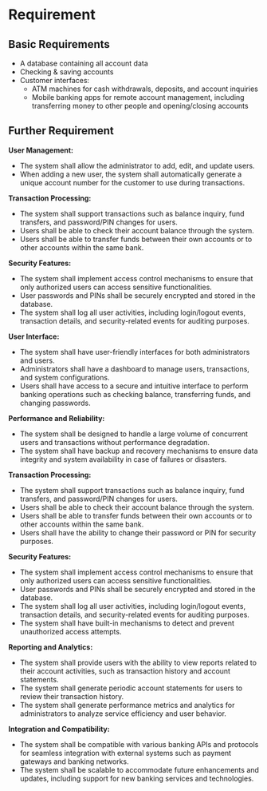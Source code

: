 # Requirement
## Basic Requirements
- A database containing all account data
- Checking & saving accounts
- Customer interfaces:
  - ATM machines for cash withdrawals, deposits, and account inquiries
  - Mobile banking apps for remote account management, including transferring money to other people and opening/closing accounts

## Further Requirement

**User Management:**
- The system shall allow the administrator to add, edit, and update users.
- When adding a new user, the system shall automatically generate a unique account number for the customer to use during transactions.

**Transaction Processing:**
- The system shall support transactions such as balance inquiry, fund transfers, and password/PIN changes for users.
- Users shall be able to check their account balance through the system.
- Users shall be able to transfer funds between their own accounts or to other accounts within the same bank.

**Security Features:**
- The system shall implement access control mechanisms to ensure that only authorized users can access sensitive functionalities.
- User passwords and PINs shall be securely encrypted and stored in the database.
- The system shall log all user activities, including login/logout events, transaction details, and security-related events for auditing purposes.

**User Interface:**
- The system shall have user-friendly interfaces for both administrators and users.
- Administrators shall have a dashboard to manage users, transactions, and system configurations.
- Users shall have access to a secure and intuitive interface to perform banking operations such as checking balance, transferring funds, and changing passwords.

**Performance and Reliability:**
- The system shall be designed to handle a large volume of concurrent users and transactions without performance degradation.
- The system shall have backup and recovery mechanisms to ensure data integrity and system availability in case of failures or disasters.

**Transaction Processing:**
- The system shall support transactions such as balance inquiry, fund transfers, and password/PIN changes for users.
- Users shall be able to check their account balance through the system.
- Users shall be able to transfer funds between their own accounts or to other accounts within the same bank.
- Users shall have the ability to change their password or PIN for security purposes.

**Security Features:**
- The system shall implement access control mechanisms to ensure that only authorized users can access sensitive functionalities.
- User passwords and PINs shall be securely encrypted and stored in the database.
- The system shall log all user activities, including login/logout events, transaction details, and security-related events for auditing purposes.
- The system shall have built-in mechanisms to detect and prevent unauthorized access attempts.

**Reporting and Analytics:**
- The system shall provide users with the ability to view reports related to their account activities, such as transaction history and account statements.
- The system shall generate periodic account statements for users to review their transaction history.
- The system shall generate performance metrics and analytics for administrators to analyze service efficiency and user behavior.

**Integration and Compatibility:**
- The system shall be compatible with various banking APIs and protocols for seamless integration with external systems such as payment gateways and banking networks.
- The system shall be scalable to accommodate future enhancements and updates, including support for new banking services and technologies.

